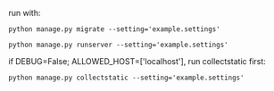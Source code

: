 run with:

    python manage.py migrate --setting='example.settings'

    python manage.py runserver --setting='example.settings'
    
if DEBUG=False; ALLOWED_HOST=['localhost'], run collectstatic first:
    
    python manage.py collectstatic --setting='example.settings'
    